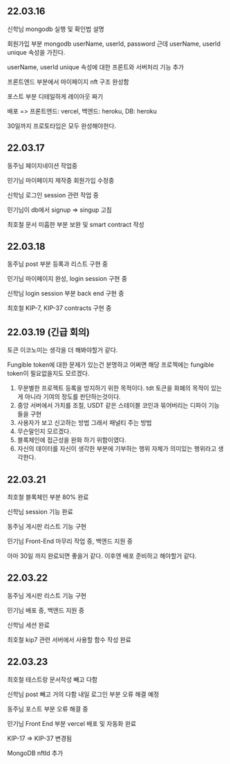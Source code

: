 ## 22.03.16

신학님 mongodb 실행 및 확인법 설명

회원가입 부분 mongodb userName, userId, password 근데 userName, userId unique 속성을 가진다.

userName, userId unique 속성에 대한 프론트와 서버처리 기능 추가

프론트엔드 부분에서 마이페이지 nft 구조 완성함

포스트 부분 디테일하게 레이아웃 짜기

배포 => 프론트엔드: vercel, 백엔드: heroku, DB: heroku

30일까지 프로토타입은 모두 완성해야한다.

## 22.03.17

동주님 페이지네이션 작업중

민기님 마이페이지 제작중 회원가입 수정중

신학님 로그인 session 관련 작업 중

민기님이 db에서 signup => singup 고침

최호철 문서 미흡한 부분 보완 및 smart contract 작성

## 22.03.18

동주님 post 부분 등록과 리스트 구현 중

민기님 마이페이지 완성, login session 구현 중

신학님 login session 부분 back end 구현 중

최호철 KIP-7, KIP-37 contracts 구현 중

## 22.03.19 (긴급 회의)

토큰 이코노미는 생각을 더 해봐야할거 같다.

Fungible token에 대한 문제가 있는건 분명하고 어쩌면 해당 프로젝에는 fungible token이 필요없을지도 모르겠다.

1. 무분별한 프로젝트 등록을 방지하기 위한 목적이다. tdt 토큰을 화폐의 목적이 있는게 아니라 기여의 정도를 판단하는것이다.
2. 중앙 서버에서 가치를 조절, USDT 같은 스테이블 코인과 묶어버리는 디파이 기능들을 구현
3. 사용자가 보고 신고하는 방법 그래서 패널티 주는 방법
4. 무슨말인지 모르겠다.
5. 블록체인에 접근성을 완화 하기 위함이였다.
6. 자신의 데이터를 자신이 생각한 부분에 기부하는 행위 자체가 의미있는 행위라고 생각한다.

## 22.03.21

최호철 블록체인 부분 80% 완료

신학님 session 기능 완료

동주님 게시판 리스트 기능 구현

민기님 Front-End 마무리 작업 중, 백엔드 지원 중

아마 30일 까지 완료되면 좋을거 같다. 이후엔 배포 준비하고 해야할거 같다.

## 22.03.22

동주님 게시판 리스트 기능 구현

민기님 배포 중, 백엔드 지원 중

신학님 세션 완료

최호철 kip7 관련 서버에서 사용할 함수 작성 완료

## 22.03.23

최호철 테스트랑 문서작성 빼고 다함

신학님 post 빼고 거의 다함 내일 로그인 부분 오류 해결 예정

동주님 포스트 부분 오류 해결 중

민기님 Front End 부분 vercel 배포 및 자동화 완료

KIP-17 => KIP-37 변경됨

MongoDB nftId 추가
